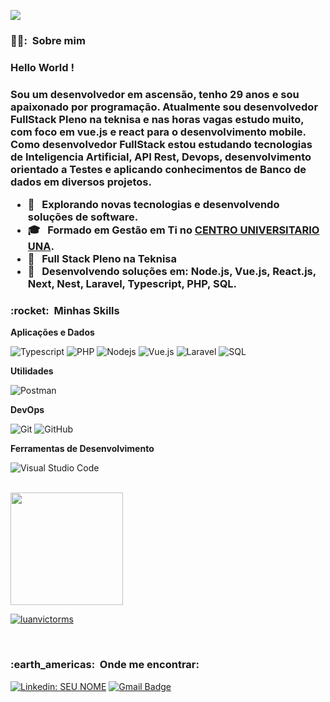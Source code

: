 
![](https://komarev.com/ghpvc/?username=luanvictorms&color=006bed)

<h3> 👨‍🦲: &nbsp;Sobre mim </h3>
<h3> Hello World ! <h3>

Sou um desenvolvedor em ascensão, tenho 29 anos e sou apaixonado por programação. Atualmente sou desenvolvedor FullStack Pleno na teknisa e nas horas vagas estudo muito, com foco em vue.js e react para o desenvolvimento mobile. Como desenvolvedor FullStack estou estudando tecnologias de Inteligencia Artificial, API Rest, Devops, desenvolvimento orientado a Testes e aplicando conhecimentos de Banco de dados em diversos projetos.
  

- 🤔 &nbsp; Explorando novas tecnologias e desenvolvendo soluções de software.
- 🎓 &nbsp; Formado em **Gestão em Ti** no <a href="https://www.una.br/">CENTRO UNIVERSITARIO UNA</a>.
- 💼 &nbsp; Full Stack Pleno na Teknisa
- 🌱 &nbsp; Desenvolvendo soluções em: **Node.js, Vue.js, React.js, Next, Nest, Laravel, Typescript, PHP, SQL**.

<h3> :rocket: &nbsp;Minhas Skills </h3>

**Aplicações e Dados**

  ![Typescript](https://img.shields.io/badge/TypeScript-3178C6?style=for-the-badge&logo=typescript&logoColor=white)
  ![PHP](https://img.shields.io/badge/PHP-777BB4?style=for-the-badge&logo=php&logoColor=white)
  ![Nodejs](https://img.shields.io/badge/Node.js-43853D?style=for-the-badge&logo=node.js&logoColor=white)
  ![Vue.js](https://img.shields.io/badge/Vue.js-35495E?style=for-the-badge&logo=vue.js&logoColor=4FC08D)
  ![Laravel](https://img.shields.io/badge/Laravel-FF2D20?style=for-the-badge&logo=laravel&logoColor=white)
  ![SQL](https://img.shields.io/badge/MySQL-00000F?style=for-the-badge&logo=mysql&logoColor=white)
  
**Utilidades**

  ![Postman](https://img.shields.io/badge/-Postman-333333?style=flat&logo=postman)

**DevOps**

  ![Git](https://img.shields.io/badge/-Git-333333?style=flat&logo=git)
  ![GitHub](https://img.shields.io/badge/-GitHub-333333?style=flat&logo=github)


**Ferramentas de Desenvolvimento**

  ![Visual Studio Code](https://img.shields.io/badge/-Visual%20Studio%20Code-333333?style=flat&logo=visual-studio-code&logoColor=007ACC)

<br/>

<a href="https://github.com/luanvictorms">
  <img height="180em" src="https://github-readme-stats.vercel.app/api?username=luanvictorms&theme=dracula&show_icons=true" />
</a>

  [![luanvictorms](https://github-readme-stats.vercel.app/api/top-langs/?username=luanvictorms&hide=html&layout=compact&theme=default)](https://github.com/luanvictorms/)

<br/>

<h3> :earth_americas: &nbsp;Onde me encontrar: </h3> 
  

[![Linkedin: SEU NOME](https://img.shields.io/badge/-LuanVictor-blue?style=flat-square&logo=Linkedin&logoColor=white&link=LINK-DO-SEU-LINKEDIN)](https://www.linkedin.com/in/luan-victor-61756518b/)
[![Gmail Badge](https://img.shields.io/badge/-luanvictorms@gmail.com-006bed?style=flat-square&logo=Gmail&logoColor=white&link=mailto:luanvictorms@gmail.com)](mailto:luanvictorms@gmail.com)
